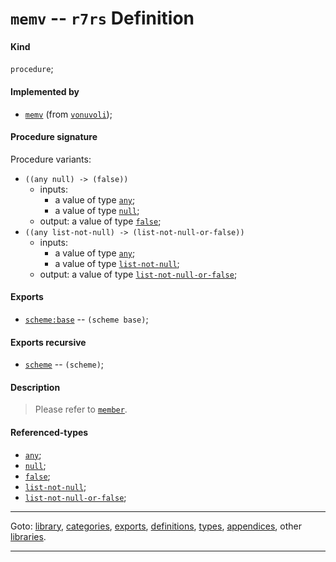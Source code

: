 

<a id='definition__r7rs__memv'></a>

# `memv` -- `r7rs` Definition


<a id='definition__r7rs__memv__kind'></a>

#### Kind

`procedure`;


<a id='definition__r7rs__memv__implemented-by'></a>

#### Implemented by

 * [`memv`](../../vonuvoli/definitions/memv.md#definition__vonuvoli__memv) (from [`vonuvoli`](../../vonuvoli/_index.md#library__vonuvoli));


<a id='definition__r7rs__memv__procedure-signature'></a>

#### Procedure signature

Procedure variants:
 * `((any null) -> (false))`
   * inputs:
     * a value of type [`any`](../../r7rs/types/any.md#type__r7rs__any);
     * a value of type [`null`](../../r7rs/types/null.md#type__r7rs__null);
   * output: a value of type [`false`](../../r7rs/types/false.md#type__r7rs__false);
 * `((any list-not-null) -> (list-not-null-or-false))`
   * inputs:
     * a value of type [`any`](../../r7rs/types/any.md#type__r7rs__any);
     * a value of type [`list-not-null`](../../r7rs/types/list-not-null.md#type__r7rs__list-not-null);
   * output: a value of type [`list-not-null-or-false`](../../r7rs/types/list-not-null-or-false.md#type__r7rs__list-not-null-or-false);


<a id='definition__r7rs__memv__exports'></a>

#### Exports

 * [`scheme:base`](../../r7rs/exports/scheme_3a_base.md#export__r7rs__scheme_3a_base) -- `(scheme base)`;


<a id='definition__r7rs__memv__exports-recursive'></a>

#### Exports recursive

 * [`scheme`](../../r7rs/exports/scheme.md#export__r7rs__scheme) -- `(scheme)`;


<a id='definition__r7rs__memv__description'></a>

#### Description

> Please refer to [`member`](../../r7rs/definitions/member.md#definition__r7rs__member).


<a id='definition__r7rs__memv__referenced-types'></a>

#### Referenced-types

 * [`any`](../../r7rs/types/any.md#type__r7rs__any);
 * [`null`](../../r7rs/types/null.md#type__r7rs__null);
 * [`false`](../../r7rs/types/false.md#type__r7rs__false);
 * [`list-not-null`](../../r7rs/types/list-not-null.md#type__r7rs__list-not-null);
 * [`list-not-null-or-false`](../../r7rs/types/list-not-null-or-false.md#type__r7rs__list-not-null-or-false);

----

Goto: [library](../../r7rs/_index.md#library__r7rs), [categories](../../r7rs/categories/_index.md#toc__r7rs__categories), [exports](../../r7rs/exports/_index.md#toc__r7rs__exports), [definitions](../../r7rs/definitions/_index.md#toc__r7rs__definitions), [types](../../r7rs/types/_index.md#toc__r7rs__types), [appendices](../../r7rs/appendices/_index.md#toc__r7rs__appendices), other [libraries](../../_libraries.md#toc__libraries).

----

